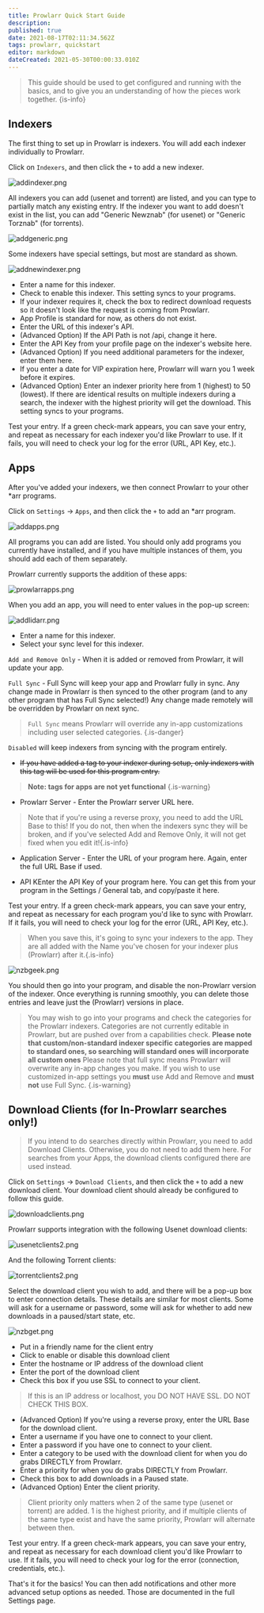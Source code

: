 ```yaml
---
title: Prowlarr Quick Start Guide
description: 
published: true
date: 2021-08-17T02:11:34.562Z
tags: prowlarr, quickstart
editor: markdown
dateCreated: 2021-05-30T00:00:33.010Z
---
```


>This guide should be used to get configured and running with the basics, and to give you an understanding of how the pieces work together.
{is-info}

## Indexers

The first thing to set up in Prowlarr is indexers. You will add each indexer individually to Prowlarr.

Click on `Indexers`, and then click the `+` to add a new indexer.

![addindexer.png](/assets/prowlarr/addindexer.png)

All indexers you can add (usenet and torrent) are listed, and you can type to partially match any existing entry. If the indexer you want to add doesn't exist in the list, you can add "Generic Newznab" (for usenet) or "Generic Torznab" (for torrents).

![addgeneric.png](/assets/prowlarr/addgeneric.png)

Some indexers have special settings, but most are standard as shown.

![addnewindexer.png](/assets/prowlarr/addnewindexer.png)

- Enter a name for this indexer.
- Check to enable this indexer. This setting syncs to your programs.
- If your indexer requires it, check the box to redirect download requests so it doesn't look like the request is coming from Prowlarr.
- App Profile is standard for now, as others do not exist.
- Enter the URL of this indexer's API.
- (Advanced Option) If the API Path is not /api, change it here.
- Enter the API Key from your profile page on the indexer's website here.
- (Advanced Option) If you need additional parameters for the indexer, enter them here.
- If you enter a date for VIP expiration here, Prowlarr will warn you 1 week before it expires.
- (Advanced Option) Enter an indexer priority here from 1 (highest) to 50 (lowest). If there are identical results on multiple indexers during a search, the indexer with the highest priority will get the download. This setting syncs to your programs.

Test your entry. If a green check-mark appears, you can save your entry, and repeat as necessary for each indexer you'd like Prowlarr to use. If it fails, you will need to check your log for the error (URL, API Key, etc.).

## Apps

After you've added your indexers, we then connect Prowlarr to your other *arr programs.

Click on `Settings` -> `Apps`, and then click the `+` to add an *arr program.

![addapps.png](/assets/prowlarr/addapps.png)

All programs you can add are listed. You should only add programs you currently have installed, and if you have multiple instances of them, you should add each of them separately.

Prowlarr currently supports the addition of these apps:

![prowlarrapps.png](/assets/readarr/prowlarrapps.png)

When you add an app, you will need to enter values in the pop-up screen:

![addlidarr.png](/assets/prowlarr/addlidarr.png)

- Enter a name for this indexer.
- Select your sync level for this indexer.

`Add and Remove Only` - When it is added or removed from Prowlarr, it will update your app.

`Full Sync` - Full Sync will keep your app and Prowlarr fully in sync. Any change made in Prowlarr is then synced to the other program (and to any other program that has Full Sync selected!) Any change made remotely will be overridden by Prowlarr on next sync.
>`Full Sync` means Prowlarr will override any in-app customizations including user selected categories.
{.is-danger}

`Disabled` will keep indexers from syncing with the program entirely.

- ~~If you have added a tag to your indexer during setup, only indexers with this tag will be used for this program entry.~~

> **Note: tags for apps are not yet functional**
{.is-warning}

- Prowlarr Server - Enter the Prowlarr server URL here.

> Note that if you're using a reverse proxy, you need to add the URL Base to this! If you do not, then when the indexers sync they will be broken, and if you've selected Add and Remove Only, it will not get fixed when you edit it!{.is-info}

- Application Server -  Enter the URL of your program here. Again, enter the full URL Base if used.

- API KEnter the API Key of your program here. You can get this from your program in the Settings / General tab, and copy/paste it here.

Test your entry. If a green check-mark appears, you can save your entry, and repeat as necessary for each program you'd like to sync with Prowlarr. If it fails, you will need to check your log for the error (URL, API Key, etc.).

> When you save this, it's going to sync your indexers to the app. They are all added with the Name you've chosen for your indexer plus (Prowlarr) after it.{.is-info}

![nzbgeek.png](/assets/prowlarr/nzbgeek.png)

You should then go into your program, and disable the non-Prowlarr version of the indexer. Once everything is running smoothly, you can delete those entries and leave just the (Prowlarr) versions in place.

> You may wish to go into your programs and check the categories for the Prowlarr indexers. Categories are not currently editable in Prowlarr, but are pushed over from a capabilities check.
**Please note that custom/non-standard indexer specific categories are mapped to standard ones, so searching will standard ones will incorporate all custom ones**
Please note that full sync means Prowlarr will overwrite any in-app changes you make.  If you wish to use customized in-app settings you **must** use Add and Remove and **must not** use Full Sync.
{.is-warning} 

## Download Clients (for In-Prowlarr searches only!)

> If you intend to do searches directly within Prowlarr, you need to add Download Clients. Otherwise, you do not need to add them here. For searches from your Apps, the download clients configured there are used instead.

Click on `Settings` -> `Download Clients`, and then click the `+` to add a new download client. Your download client should already be configured to follow this guide.

![downloadclients.png](/assets/prowlarr/downloadclients.png)

Prowlarr supports integration with the following Usenet download clients:

![usenetclients2.png](/assets/readarr/usenetclients2.png)

And the following Torrent clients:

![torrentclients2.png](/assets/readarr/torrentclients2.png)

Select the download client you wish to add, and there will be a pop-up box to enter connection details.  These details are similar for most clients. Some will ask for a username or password, some will ask for whether to add new downloads in a paused/start state, etc.

![nzbget.png](/assets/prowlarr/nzbget.png)

- Put in a friendly name for the client entry
- Click to enable or disable this download client
- Enter the hostname or IP address of the download client
- Enter the port of the download client
- Check this box if you use SSL to connect to your client.

> If this is an IP address or localhost, you DO NOT HAVE SSL. DO NOT CHECK THIS BOX.

- (Advanced Option) If you're using a reverse proxy, enter the URL Base for the download client.
- Enter a username if you have one to connect to your client.
- Enter a password if you have one to connect to your client.
- Enter a category to be used with the download client for when you do grabs DIRECTLY from Prowlarr.
- Enter a priority for when you do grabs DIRECTLY from Prowlarr.
- Check this box to add downloads in a Paused state.
- (Advanced Option) Enter the client priority.

>Client priority only matters when 2 of the same type (usenet or torrent) are added. 1 is the highest priority, and if multiple clients of the same type exist and have the same priority, Prowlarr will alternate between then.

Test your entry. If a green check-mark appears, you can save your entry, and repeat as necessary for each download client you'd like Prowlarr to use. If it fails, you will need to check your log for the error (connection, credentials, etc.).

That's it for the basics! You can then add notifications and other more advanced setup options as needed. Those are documented in the full Settings page.
